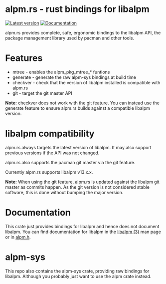 #  alpm.rs - rust bindings for libalpm

[![Latest version](https://img.shields.io/crates/v/alpm.svg)](https://crates.io/crates/alpm)
[![Documentation](https://docs.rs/alpm/badge.svg)](https://docs.rs/alpm)

alpm.rs provides complete, safe, ergonomic bindings to the libalpm API,
the package management library used by pacman and other tools.

# Features

- mtree - enables the alpm_pkg_mtree_* funtions
- generate - generate the raw alpm-sys bindings at build time
- checkver - check that the version of libalpm installed is compatible with alpm.rs
- git - target the git master API


**Note:** checkver does not work with the git feature. You can instead use
the generate feature to ensure alpm.rs builds against a compatible libalpm version.

# libalpm compatibility

alpm.rs always targets the latest version of libalpm. It may also support
previous versions if the API was not changed.

alpm.rs also supports the pacman git master via the git feature.

Currently alpm.rs supports libalpm v13.x.x.

**Note:** When using the git feature, alpm.rs is updated against the libalpm git master
as commits happen. As the git version is not considered stable software, this is done
without bumping the major version.

# Documentation

This crate just provides bindings for libalpm and hence does not document libalpm.
You can find documentation for libalpm in the [libalpm (3)](https://man.archlinux.org/man/core/pacman/libalpm.3.en) man page or in [alpm.h](https://git.archlinux.org/pacman.git/tree/lib/libalpm/alpm.h).

# alpm-sys

This repo also contains the alpm-sys crate, providing raw bindings for libalpm.
Although you probably just want to use the alpm crate instead.
